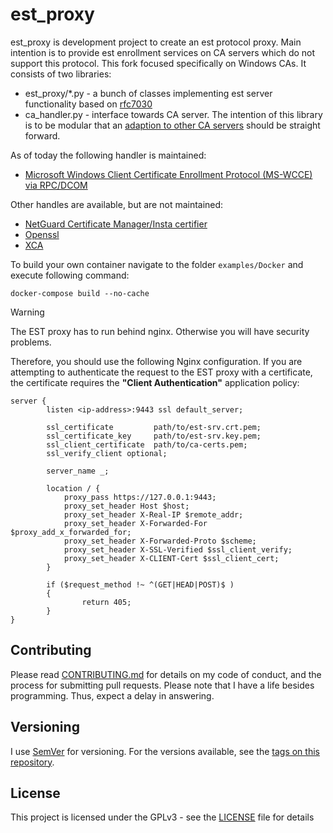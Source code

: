 <!-- markdownlint-disable  MD013 -->
# est_proxy

est_proxy is development project to create an est protocol proxy. Main
intention is to provide est enrollment services on CA servers which do not support this
protocol. This fork focused specifically on Windows CAs. It consists of two libraries:

- est_proxy/*.py - a bunch of classes implementing est server functionality based
on [rfc7030](https://tools.ietf.org/html/rfc7030)
- ca_handler.py - interface towards CA server. The intention of this library
is to be modular that an [adaption to other CA servers](docs/ca_handler.md)
should be straight forward.

As of today the following handler is maintained:
  - [Microsoft Windows Client Certificate Enrollment Protocol (MS-WCCE) via RPC/DCOM](examples/est_proxy.cfg)

Other handles are available, but are not maintained:
  - [NetGuard Certificate Manager/Insta certifier](docs/certifier.md)
  - [Openssl](docs/openssl.md)
  - [XCA](docs/xca.md)


To build your own container navigate to the folder `examples/Docker` and execute following command:

```
docker-compose build --no-cache
```

> [!WARNING]
> The EST proxy has to run behind nginx. Otherwise you will have security problems.

Therefore, you should use the following Nginx configuration. If you are attempting to authenticate the request to the EST proxy with a certificate, the certificate requires the **"Client Authentication"** application policy:
```nginx
server {
		listen <ip-address>:9443 ssl default_server;

		ssl_certificate         path/to/est-srv.crt.pem;
		ssl_certificate_key     path/to/est-srv.key.pem;
		ssl_client_certificate  path/to/ca-certs.pem;
		ssl_verify_client optional;

		server_name _;

		location / {
			proxy_pass https://127.0.0.1:9443;
			proxy_set_header Host $host;
			proxy_set_header X-Real-IP $remote_addr;
			proxy_set_header X-Forwarded-For $proxy_add_x_forwarded_for;
			proxy_set_header X-Forwarded-Proto $scheme;
			proxy_set_header X-SSL-Verified $ssl_client_verify;
			proxy_set_header X-CLIENT-Cert $ssl_client_cert;
		}

		if ($request_method !~ ^(GET|HEAD|POST)$ )
		{
				return 405;
		}
}
```


## Contributing

Please read [CONTRIBUTING.md](docs/CONTRIBUTING.md) for details on my code of
conduct, and the process for submitting pull requests.
Please note that I have a life besides programming. Thus, expect a delay
in answering.

## Versioning

I use [SemVer](http://semver.org/) for versioning. For the versions available,
see the [tags on this repository](https://github.com/grindsa/dkb-robo/tags).

## License

This project is licensed under the GPLv3 - see the [LICENSE](LICENSE) file for details
